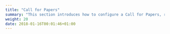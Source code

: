```yaml
---
title: "Call for Papers"
summary: "This section introduces how to configure a Call for Papers, receive and review Session submissions."
weight: 20
date: 2018-01-16T00:01:46+01:00
---
```

